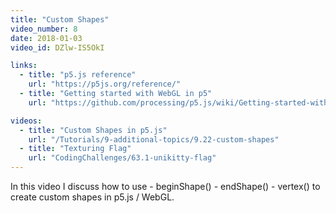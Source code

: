 ```yaml
---
title: "Custom Shapes"
video_number: 8
date: 2018-01-03
video_id: DZlw-IS5OkI

links:
  - title: "p5.js reference"
    url: "https://p5js.org/reference/"
  - title: "Getting started with WebGL in p5"
    url: "https://github.com/processing/p5.js/wiki/Getting-started-with-WebGL-in-p5"

videos:
  - title: "Custom Shapes in p5.js"
    url: "/Tutorials/9-additional-topics/9.22-custom-shapes"
  - title: "Texturing Flag"
    url: "CodingChallenges/63.1-unikitty-flag"
---
```

In this video I discuss how to use
    - beginShape()
    - endShape()
    - vertex()
to create custom shapes in p5.js / WebGL.
